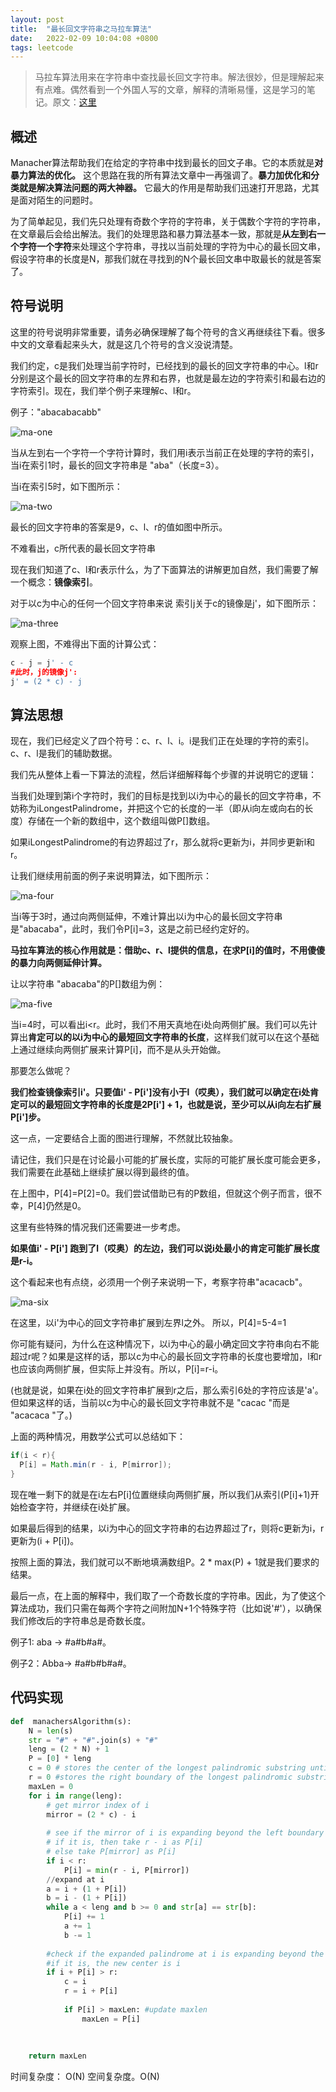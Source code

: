 ```yaml
---
layout: post
title:  "最长回文字符串之马拉车算法"
date:   2022-02-09 10:04:08 +0800
tags: leetcode
---
```


> 马拉车算法用来在字符串中查找最长回文字符串。解法很妙，但是理解起来有点难。偶然看到一个外国人写的文章，解释的清晰易懂，这是学习的笔记。原文：[这里](https://medium.com/hackernoon/manachers-algorithm-explained-longest-palindromic-substring-22cb27a5e96f)

## 概述

Manacher算法帮助我们在给定的字符串中找到最长的回文子串。它的本质就是**对暴力算法的优化。** 这个思路在我的所有算法文章中一再强调了。**暴力加优化和分类就是解决算法问题的两大神器。** 它最大的作用是帮助我们迅速打开思路，尤其是面对陌生的问题时。

为了简单起见，我们先只处理有奇数个字符的字符串，关于偶数个字符的字符串，在文章最后会给出解法。我们的处理思路和暴力算法基本一致，那就是**从左到右一个字符一个字符**来处理这个字符串，寻找以当前处理的字符为中心的最长回文串，假设字符串的长度是N，那我们就在寻找到的N个最长回文串中取最长的就是答案了。

## 符号说明
这里的符号说明非常重要，请务必确保理解了每个符号的含义再继续往下看。很多中文的文章看起来头大，就是这几个符号的含义没说清楚。

我们约定，c是我们处理当前字符时，已经找到的最长的回文字符串的中心。l和r分别是这个最长的回文字符串的左界和右界，也就是最左边的字符索引和最右边的字符索引。现在，我们举个例子来理解c、l和r。

例子："abacabacabb"

![ma-one](https://cdn.jsdelivr.net/gh/liwenju0/blog_pictures@main/pics/ma-one.jpeg)

当从左到右一个字符一个字符计算时，我们用i表示当前正在处理的字符的索引，当i在索引1时，最长的回文字符串是 "aba"（长度=3）。

当i在索引5时，如下图所示：

![ma-two](https://cdn.jsdelivr.net/gh/liwenju0/blog_pictures@main/pics/ma-two.jpeg)



最长的回文字符串的答案是9，c、l、r的值如图中所示。

不难看出，c所代表的最长回文字符串

现在我们知道了c、l和r表示什么，为了下面算法的讲解更加自然，我们需要了解一个概念：**镜像索引**。

对于以c为中心的任何一个回文字符串来说 索引j关于c的镜像是j'，如下图所示：

![ma-three](https://cdn.jsdelivr.net/gh/liwenju0/blog_pictures@main/pics/ma-three.jpeg)

观察上图，不难得出下面的计算公式：
```python
c - j = j' - c
#此时，j的镜像j':
j' = (2 * c) - j
```

## 算法思想

现在，我们已经定义了四个符号：c、r、l、i。i是我们正在处理的字符的索引。 c、r、l是我们的辅助数据。

我们先从整体上看一下算法的流程，然后详细解释每个步骤的并说明它的逻辑：

当我们处理到第i个字符时，我们的目标是找到以i为中心的最长的回文字符串，不妨称为iLongestPalindrome，并把这个它的长度的一半（即从i向左或向右的长度）存储在一个新的数组中，这个数组叫做P[]数组。

如果iLongestPalindrome的有边界超过了r，那么就将c更新为i，并同步更新l和r。

让我们继续用前面的例子来说明算法，如下图所示：

![ma-four](https://cdn.jsdelivr.net/gh/liwenju0/blog_pictures@main/pics/ma-four.jpeg)

当i等于3时，通过向两侧延伸，不难计算出以i为中心的最长回文字符串是"abacaba"，此时，我们令P[i]=3，这是之前已经约定好的。

**马拉车算法的核心作用就是：借助c、r、l提供的信息，在求P[i]的值时，不用傻傻的暴力向两侧延伸计算。**


让以字符串 "abacaba"的P[]数组为例：

![ma-five](https://cdn.jsdelivr.net/gh/liwenju0/blog_pictures@main/pics/ma-five.jpeg)


当i=4时，可以看出i<r。此时，我们不用天真地在i处向两侧扩展。我们可以先计算出**肯定可以的以i为中心的最短回文字符串的长度**，这样我们就可以在这个基础上通过继续向两侧扩展来计算P[i]，而不是从头开始做。

那要怎么做呢？

**我们检查镜像索引i'。只要值i' - P[i']没有小于l（哎奥），我们就可以确定在i处肯定可以的最短回文字符串的长度是2P[i'] + 1，也就是说，至少可以从i向左右扩展P[i']步。**

这一点，一定要结合上面的图进行理解，不然就比较抽象。

请记住，我们只是在讨论最小可能的扩展长度，实际的可能扩展长度可能会更多，我们需要在此基础上继续扩展以得到最终的值。

在上图中，P[4]=P[2]=0。我们尝试借助已有的P数组，但就这个例子而言，很不幸，P[4]仍然是0。

这里有些特殊的情况我们还需要进一步考虑。

**如果值i' - P[i'] 跑到了l（哎奥）的左边，我们可以说i处最小的肯定可能扩展长度是r-i。**

这个看起来也有点绕，必须用一个例子来说明一下，考察字符串"acacacb"。

![ma-six](https://cdn.jsdelivr.net/gh/liwenju0/blog_pictures@main/pics/ma-six.jpeg)


在这里，以i'为中心的回文字符串扩展到左界l之外。
所以，P[4]=5-4=1


你可能有疑问，为什么在这种情况下，以i为中心的最小确定回文字符串向右不能超过r呢？如果是这样的话，那以c为中心的最长回文字符串的长度也要增加，l和r也应该向两侧扩展，但实际上并没有。所以，P[i]=r-i。

(也就是说，如果在i处的回文字符串扩展到r之后，那么索引6处的字符应该是'a'。但如果这样的话，当前以c为中心的最长回文字符串就不是 "cacac "而是 "acacaca "了。)

上面的两种情况，用数学公式可以总结如下：

```java
if(i < r){
  P[i] = Math.min(r - i, P[mirror]);
}
```
现在唯一剩下的就是在i左右P[i]位置继续向两侧扩展，所以我们从索引(P[i]+1)开始检查字符，并继续在i处扩展。

如果最后得到的结果，以i为中心的回文字符串的右边界超过了r，则将c更新为i，r更新为(i + P[i])。

按照上面的算法，我们就可以不断地填满数组P。2 \* max(P) + 1就是我们要求的结果。

最后一点，在上面的解释中，我们取了一个奇数长度的字符串。因此，为了使这个算法成功，我们只需在每两个字符之间附加N+1个特殊字符（比如说'#'），以确保我们修改后的字符串总是奇数长度。

例子1: aba -> #a#b#a#。

例子2：Abba-> #a#b#b#a#。

## 代码实现
```python
def  manachersAlgorithm(s):
    N = len(s)
    str = "#" + "#".join(s) + "#"
    leng = (2 * N) + 1
    P = [0] * leng
    c = 0 # stores the center of the longest palindromic substring until now
    r = 0 #stores the right boundary of the longest palindromic substring until now
    maxLen = 0
    for i in range(leng):
        # get mirror index of i
        mirror = (2 * c) - i
        
        # see if the mirror of i is expanding beyond the left boundary of current longest palindrome at center c
        # if it is, then take r - i as P[i]
        # else take P[mirror] as P[i]
        if i < r:
            P[i] = min(r - i, P[mirror])
        //expand at i
        a = i + (1 + P[i])
        b = i - (1 + P[i])
        while a < leng and b >= 0 and str[a] == str[b]: 
            P[i] += 1
            a += 1
            b -= 1
        
        #check if the expanded palindrome at i is expanding beyond the right boundary of current longest palindrome at center c
        #if it is, the new center is i
        if i + P[i] > r:
            c = i
            r = i + P[i]
            
            if P[i] > maxLen: #update maxlen
                maxLen = P[i]
            
        
    
    return maxLen

```
时间复杂度： O(N)
空间复杂度。O(N)
